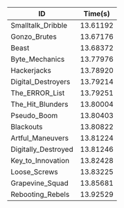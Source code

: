 |ID|Time(s)|
|-|-|
|Smalltalk_Dribble|13.61192|
|Gonzo_Brutes|13.67176|
|Beast|13.68372|
|Byte_Mechanics|13.77976|
|Hackerjacks|13.78920|
|Digital_Destroyers|13.79214|
|The_ERROR_List|13.79251|
|The_Hit_Blunders|13.80004|
|Pseudo_Boom|13.80403|
|Blackouts|13.80822|
|Artful_Maneuvers|13.81224|
|Digitally_Destroyed|13.81246|
|Key_to_Innovation|13.82428|
|Loose_Screws|13.83225|
|Grapevine_Squad|13.85681|
|Rebooting_Rebels|13.92529|
